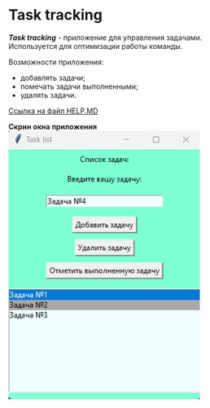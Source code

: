 # Task tracking

***Task tracking*** - приложение для управления задачами.<br/>
Используется для оптимизации работы команды.<br/>

Возможности приложения:<br/>
+ добавлять задачи;
+ помечать задачи выполненными;
+ удалять задачи.

[Ссылка на файл HELP.MD](HELP.MD)<br/>

**Cкрин окна приложения**
![Ссылка на скрин приложения](Task_tracking.jpg)<br/>

